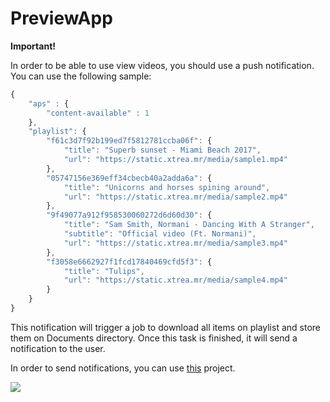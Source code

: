 # PreviewApp

**Important!**

In order to be able to use view videos, you should use a push notification. You can use the following sample:
```javascript
{
    "aps" : {
        "content-available" : 1
    },
    "playlist": {
        "f61c3d7f92b199ed7f5812781ccba06f": {
            "title": "Superb sunset - Miami Beach 2017",
            "url": "https://static.xtrea.mr/media/sample1.mp4"
        },
        "05747156e369eff34cbecb40a2adda6a": {
            "title": "Unicorns and horses spining around",
            "url": "https://static.xtrea.mr/media/sample2.mp4"
        },
        "9f49077a912f958530060272d6d60d30": {
            "title": "Sam Smith, Normani - Dancing With A Stranger",
            "subtitle": "Official video (Ft. Normani)",
            "url": "https://static.xtrea.mr/media/sample3.mp4"
        },
        "f3058e6662927f1fcd17840469cfd5f3": {
            "title": "Tulips",
            "url": "https://static.xtrea.mr/media/sample4.mp4"
        }
    }
}
```

This notification will trigger a job to download all items on playlist and store them on Documents directory. Once this task is finished, it will send a notification to the user.

In order to send notifications, you can use [this](https://github.com/onmyway133/PushNotifications) project.

![](GifSample.gif)
